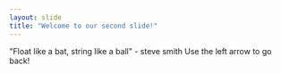 ```yaml
---
layout: slide
title: "Welcome to our second slide!"
---
```

"Float like a bat, string like a ball" - steve smith
Use the left arrow to go back!
